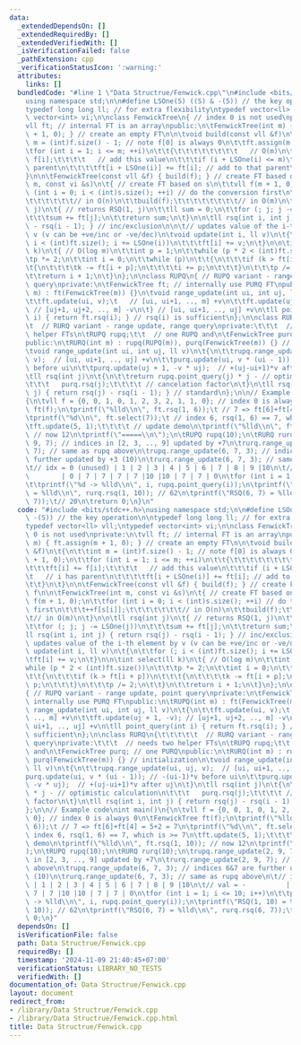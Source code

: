 ```yaml
---
data:
  _extendedDependsOn: []
  _extendedRequiredBy: []
  _extendedVerifiedWith: []
  _isVerificationFailed: false
  _pathExtension: cpp
  _verificationStatusIcon: ':warning:'
  attributes:
    links: []
  bundledCode: "#line 1 \"Data Structrue/Fenwick.cpp\"\n#include <bits/stdc++.h>\n\
    using namespace std;\n\n#define LSOne(S) ((S) & -(S)) // the key operation\n\n\
    typedef long long ll; // for extra flexibility\ntypedef vector<ll> vll;\ntypedef\
    \ vector<int> vi;\n\nclass FenwickTree\n{ // index 0 is not used\nprivate:\n\t\
    vll ft; // internal FT is an array\npublic:\n\tFenwickTree(int m) { ft.assign(m\
    \ + 1, 0); } // create an empty FT\n\n\tvoid build(const vll &f)\n\t{\n\t\tint\
    \ m = (int)f.size() - 1; // note f[0] is always 0\n\t\tft.assign(m + 1, 0);\n\t\
    \tfor (int i = 1; i <= m; ++i)\n\t\t{\t\t\t\t\t\t\t\t   // O(m)\n\t\t\tft[i] +=\
    \ f[i];\t\t\t\t   // add this value\n\t\t\tif (i + LSOne(i) <= m)\t\t   // i has\
    \ parent\n\t\t\t\tft[i + LSOne(i)] += ft[i]; // add to that parent\n\t\t}\n\t\
    }\n\n\tFenwickTree(const vll &f) { build(f); } // create FT based on f\n\n\tFenwickTree(int\
    \ m, const vi &s)\n\t{ // create FT based on s\n\t\tvll f(m + 1, 0);\n\t\tfor\
    \ (int i = 0; i < (int)s.size(); ++i) // do the conversion first\n\t\t\t++f[s[i]];\t\
    \t\t\t\t\t\t// in O(n)\n\t\tbuild(f);\t\t\t\t\t\t\t\t// in O(m)\n\t}\n\n\tll rsq(int\
    \ j)\n\t{ // returns RSQ(1, j)\n\t\tll sum = 0;\n\t\tfor (; j; j -= LSOne(j))\n\
    \t\t\tsum += ft[j];\n\t\treturn sum;\n\t}\n\n\tll rsq(int i, int j) { return rsq(j)\
    \ - rsq(i - 1); } // inc/exclusion\n\n\t// updates value of the i-th element by\
    \ v (v can be +ve/inc or -ve/dec)\n\tvoid update(int i, ll v)\n\t{\n\t\tfor (;\
    \ i < (int)ft.size(); i += LSOne(i))\n\t\t\tft[i] += v;\n\t}\n\n\tint select(ll\
    \ k)\n\t{ // O(log m)\n\t\tint p = 1;\n\t\twhile (p * 2 < (int)ft.size())\n\t\t\
    \tp *= 2;\n\t\tint i = 0;\n\t\twhile (p)\n\t\t{\n\t\t\tif (k > ft[i + p])\n\t\t\
    \t{\n\t\t\t\tk -= ft[i + p];\n\t\t\t\ti += p;\n\t\t\t}\n\t\t\tp /= 2;\n\t\t}\n\
    \t\treturn i + 1;\n\t}\n};\n\nclass RUPQ\n{ // RUPQ variant - range update, point\
    \ query\nprivate:\n\tFenwickTree ft; // internally use PURQ FT\npublic:\n\tRUPQ(int\
    \ m) : ft(FenwickTree(m)) {}\n\tvoid range_update(int ui, int uj, ll v)\n\t{\n\
    \t\tft.update(ui, v);\t   // [ui, ui+1, .., m] +v\n\t\tft.update(uj + 1, -v);\
    \ // [uj+1, uj+2, .., m] -v\n\t} // [ui, ui+1, .., uj] +v\n\tll point_query(int\
    \ i) { return ft.rsq(i); } // rsq(i) is sufficient\n};\n\nclass RURQ\n{\t\t\t\t\
    \t  // RURQ variant - range update, range query\nprivate:\t\t\t  // needs two\
    \ helper FTs\n\tRUPQ rupq;\t\t  // one RUPQ and\n\tFenwickTree purq; // one PURQ\n\
    public:\n\tRURQ(int m) : rupq(RUPQ(m)), purq(FenwickTree(m)) {} // initialization\n\
    \tvoid range_update(int ui, int uj, ll v)\n\t{\n\t\trupq.range_update(ui, uj,\
    \ v);  // [ui, ui+1, .., uj] +v\n\t\tpurq.update(ui, v * (ui - 1)); // -(ui-1)*v\
    \ before ui\n\t\tpurq.update(uj + 1, -v * uj);  // +(uj-ui+1)*v after uj\n\t}\n\
    \tll rsq(int j)\n\t{\n\t\treturn rupq.point_query(j) * j - // optimistic calculation\n\
    \t\t\t   purq.rsq(j);\t\t\t\t // cancelation factor\n\t}\n\tll rsq(int i, int\
    \ j) { return rsq(j) - rsq(i - 1); } // standard\n};\n\n// Example code\nint main()\n\
    {\n\tvll f = {0, 0, 1, 0, 1, 2, 3, 2, 1, 1, 0}; // index 0 is always 0\n\tFenwickTree\
    \ ft(f);\n\tprintf(\"%lld\\n\", ft.rsq(1, 6));\t // 7 => ft[6]+ft[4] = 5+2 = 7\n\
    \tprintf(\"%d\\n\", ft.select(7));\t // index 6, rsq(1, 6) == 7, which is >= 7\n\
    \tft.update(5, 1);\t\t\t\t // update demo\n\tprintf(\"%lld\\n\", ft.rsq(1, 10));\
    \ // now 12\n\tprintf(\"=====\\n\");\n\tRUPQ rupq(10);\n\tRURQ rurq(10);\n\trupq.range_update(2,\
    \ 9, 7); // indices in [2, 3, .., 9] updated by +7\n\trurq.range_update(2, 9,\
    \ 7); // same as rupq above\n\trupq.range_update(6, 7, 3); // indices 6&7 are\
    \ further updated by +3 (10)\n\trurq.range_update(6, 7, 3); // same as rupq above\n\
    \t// idx = 0 (unused) | 1 | 2 | 3 | 4 | 5 | 6 | 7 | 8 | 9 |10\n\t// val = -  \
    \        | 0 | 7 | 7 | 7 | 7 |10 |10 | 7 | 7 | 0\n\tfor (int i = 1; i <= 10; i++)\n\
    \t\tprintf(\"%d -> %lld\\n\", i, rupq.point_query(i));\n\tprintf(\"RSQ(1, 10)\
    \ = %lld\\n\", rurq.rsq(1, 10)); // 62\n\tprintf(\"RSQ(6, 7) = %lld\\n\", rurq.rsq(6,\
    \ 7));\t// 20\n\treturn 0;\n}\n"
  code: "#include <bits/stdc++.h>\nusing namespace std;\n\n#define LSOne(S) ((S) &\
    \ -(S)) // the key operation\n\ntypedef long long ll; // for extra flexibility\n\
    typedef vector<ll> vll;\ntypedef vector<int> vi;\n\nclass FenwickTree\n{ // index\
    \ 0 is not used\nprivate:\n\tvll ft; // internal FT is an array\npublic:\n\tFenwickTree(int\
    \ m) { ft.assign(m + 1, 0); } // create an empty FT\n\n\tvoid build(const vll\
    \ &f)\n\t{\n\t\tint m = (int)f.size() - 1; // note f[0] is always 0\n\t\tft.assign(m\
    \ + 1, 0);\n\t\tfor (int i = 1; i <= m; ++i)\n\t\t{\t\t\t\t\t\t\t\t   // O(m)\n\
    \t\t\tft[i] += f[i];\t\t\t\t   // add this value\n\t\t\tif (i + LSOne(i) <= m)\t\
    \t   // i has parent\n\t\t\t\tft[i + LSOne(i)] += ft[i]; // add to that parent\n\
    \t\t}\n\t}\n\n\tFenwickTree(const vll &f) { build(f); } // create FT based on\
    \ f\n\n\tFenwickTree(int m, const vi &s)\n\t{ // create FT based on s\n\t\tvll\
    \ f(m + 1, 0);\n\t\tfor (int i = 0; i < (int)s.size(); ++i) // do the conversion\
    \ first\n\t\t\t++f[s[i]];\t\t\t\t\t\t\t// in O(n)\n\t\tbuild(f);\t\t\t\t\t\t\t\
    \t// in O(m)\n\t}\n\n\tll rsq(int j)\n\t{ // returns RSQ(1, j)\n\t\tll sum = 0;\n\
    \t\tfor (; j; j -= LSOne(j))\n\t\t\tsum += ft[j];\n\t\treturn sum;\n\t}\n\n\t\
    ll rsq(int i, int j) { return rsq(j) - rsq(i - 1); } // inc/exclusion\n\n\t//\
    \ updates value of the i-th element by v (v can be +ve/inc or -ve/dec)\n\tvoid\
    \ update(int i, ll v)\n\t{\n\t\tfor (; i < (int)ft.size(); i += LSOne(i))\n\t\t\
    \tft[i] += v;\n\t}\n\n\tint select(ll k)\n\t{ // O(log m)\n\t\tint p = 1;\n\t\t\
    while (p * 2 < (int)ft.size())\n\t\t\tp *= 2;\n\t\tint i = 0;\n\t\twhile (p)\n\
    \t\t{\n\t\t\tif (k > ft[i + p])\n\t\t\t{\n\t\t\t\tk -= ft[i + p];\n\t\t\t\ti +=\
    \ p;\n\t\t\t}\n\t\t\tp /= 2;\n\t\t}\n\t\treturn i + 1;\n\t}\n};\n\nclass RUPQ\n\
    { // RUPQ variant - range update, point query\nprivate:\n\tFenwickTree ft; //\
    \ internally use PURQ FT\npublic:\n\tRUPQ(int m) : ft(FenwickTree(m)) {}\n\tvoid\
    \ range_update(int ui, int uj, ll v)\n\t{\n\t\tft.update(ui, v);\t   // [ui, ui+1,\
    \ .., m] +v\n\t\tft.update(uj + 1, -v); // [uj+1, uj+2, .., m] -v\n\t} // [ui,\
    \ ui+1, .., uj] +v\n\tll point_query(int i) { return ft.rsq(i); } // rsq(i) is\
    \ sufficient\n};\n\nclass RURQ\n{\t\t\t\t\t  // RURQ variant - range update, range\
    \ query\nprivate:\t\t\t  // needs two helper FTs\n\tRUPQ rupq;\t\t  // one RUPQ\
    \ and\n\tFenwickTree purq; // one PURQ\npublic:\n\tRURQ(int m) : rupq(RUPQ(m)),\
    \ purq(FenwickTree(m)) {} // initialization\n\tvoid range_update(int ui, int uj,\
    \ ll v)\n\t{\n\t\trupq.range_update(ui, uj, v);  // [ui, ui+1, .., uj] +v\n\t\t\
    purq.update(ui, v * (ui - 1)); // -(ui-1)*v before ui\n\t\tpurq.update(uj + 1,\
    \ -v * uj);  // +(uj-ui+1)*v after uj\n\t}\n\tll rsq(int j)\n\t{\n\t\treturn rupq.point_query(j)\
    \ * j - // optimistic calculation\n\t\t\t   purq.rsq(j);\t\t\t\t // cancelation\
    \ factor\n\t}\n\tll rsq(int i, int j) { return rsq(j) - rsq(i - 1); } // standard\n\
    };\n\n// Example code\nint main()\n{\n\tvll f = {0, 0, 1, 0, 1, 2, 3, 2, 1, 1,\
    \ 0}; // index 0 is always 0\n\tFenwickTree ft(f);\n\tprintf(\"%lld\\n\", ft.rsq(1,\
    \ 6));\t // 7 => ft[6]+ft[4] = 5+2 = 7\n\tprintf(\"%d\\n\", ft.select(7));\t //\
    \ index 6, rsq(1, 6) == 7, which is >= 7\n\tft.update(5, 1);\t\t\t\t // update\
    \ demo\n\tprintf(\"%lld\\n\", ft.rsq(1, 10)); // now 12\n\tprintf(\"=====\\n\"\
    );\n\tRUPQ rupq(10);\n\tRURQ rurq(10);\n\trupq.range_update(2, 9, 7); // indices\
    \ in [2, 3, .., 9] updated by +7\n\trurq.range_update(2, 9, 7); // same as rupq\
    \ above\n\trupq.range_update(6, 7, 3); // indices 6&7 are further updated by +3\
    \ (10)\n\trurq.range_update(6, 7, 3); // same as rupq above\n\t// idx = 0 (unused)\
    \ | 1 | 2 | 3 | 4 | 5 | 6 | 7 | 8 | 9 |10\n\t// val = -          | 0 | 7 | 7 |\
    \ 7 | 7 |10 |10 | 7 | 7 | 0\n\tfor (int i = 1; i <= 10; i++)\n\t\tprintf(\"%d\
    \ -> %lld\\n\", i, rupq.point_query(i));\n\tprintf(\"RSQ(1, 10) = %lld\\n\", rurq.rsq(1,\
    \ 10)); // 62\n\tprintf(\"RSQ(6, 7) = %lld\\n\", rurq.rsq(6, 7));\t// 20\n\treturn\
    \ 0;\n}"
  dependsOn: []
  isVerificationFile: false
  path: Data Structrue/Fenwick.cpp
  requiredBy: []
  timestamp: '2024-11-09 21:40:45+07:00'
  verificationStatus: LIBRARY_NO_TESTS
  verifiedWith: []
documentation_of: Data Structrue/Fenwick.cpp
layout: document
redirect_from:
- /library/Data Structrue/Fenwick.cpp
- /library/Data Structrue/Fenwick.cpp.html
title: Data Structrue/Fenwick.cpp
---
```

